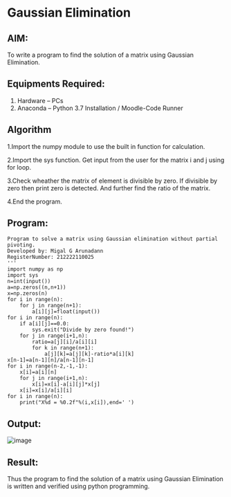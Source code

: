 # Gaussian Elimination

## AIM:
To write a program to find the solution of a matrix using Gaussian Elimination.

## Equipments Required:
1. Hardware – PCs
2. Anaconda – Python 3.7 Installation / Moodle-Code Runner

## Algorithm
1.Import the numpy module to use the built in function for calculation.

2.Import the sys function. Get input from the user for the matrix i and j using for loop.

3.Check wheather the matrix of element is divisible by zero. If divisible by zero then print zero is detected. And further find the ratio of the matrix.

4.End the program.

## Program:
```
Program to solve a matrix using Gaussian elimination without partial pivoting.
Developed by: Migal G Arunadann
RegisterNumber: 212222110025
'''
import numpy as np
import sys
n=int(input())
a=np.zeros((n,n+1))
x=np.zeros(n)
for i in range(n):
    for j in range(n+1):
        a[i][j]=float(input())
for i in range(n):
    if a[i][j]==0.0:
        sys.exit("Divide by zero found!")
    for j in range(i+1,n):
        ratio=a[j][i]/a[i][i]
        for k in range(n+1):
            a[j][k]=a[j][k]-ratio*a[i][k]
x[n-1]=a[n-1][n]/a[n-1][n-1]
for i in range(n-2,-1,-1):
    x[i]=a[i][n]
    for j in range(i+1,n):
        x[i]=x[i]-a[i][j]*x[j]
    x[i]=x[i]/a[i][i]
for i in range(n):
    print("X%d = %0.2f"%(i,x[i]),end=' ')
```

## Output:
![image](https://github.com/Migaleyy/Gaussian/assets/118262199/3bb6ef6c-fc05-431e-9da2-79d4c663479e)


## Result:
Thus the program to find the solution of a matrix using Gaussian Elimination is written and verified using python programming.

